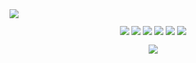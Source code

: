 <img src="https://cdn.discordapp.com/attachments/1114284932991299645/1114303703684481164/kasuke.jpg">
<p align="center">
   <a href="https://discord.com/users/810790996891795456" target"blank_"><img src="https://img.shields.io/badge/discord%20-111111.svg?&style=for-the-badge&logo=discord&logoColor=white"></a>
   <a href="https://open.spotify.com/user/agghjvwwdvlvcrwr88f8k7rru?si=08552a9398a640a1&nd=1" target"blank_"><img src="https://img.shields.io/badge/Spotify%20-111111.svg?&style=for-the-badge&logo=spotify&logoColor=white"></a>
   <a href="[https://www.youtube.com/channel/UCyo7IiN1hANaCNzlSqzxk1A](https://www.youtube.com/channel/UCAm25nc1pLAfuXPFmK5vKiA)" target"blank_"><img src="https://img.shields.io/badge/youtube%20-111111.svg?&style=for-the-badge&logo=youtube&logoColor=white"></a>
   <a href="https://instagram.com/kasukeshu" target"blank_"><img src="https://img.shields.io/badge/INSTAGRAM%20-111111.svg?&style=for-the-badge&logo=instagram&logoColor=white"></a>
   <a href="https://github.com/kasukeshu" target"blank_"><img src="https://img.shields.io/badge/GitHub%20-111111.svg?&style=for-the-badge&logo=github&logoColor=white"></a>
   <a href="https://twitter.com/kasukeshu" target"blank_"><img src="https://img.shields.io/badge/Twitter%20-111111.svg?&style=for-the-badge&logo=twitter&logoColor=white"></a>
</p>
<div align="center">
   <a href="https://discord.com/users/810790996891795456" target="_blank">
      <img src="https://cdn.discordapp.com/attachments/1114284932991299645/1114308042939432960/kasuke2.png">
   </a>
</div>
